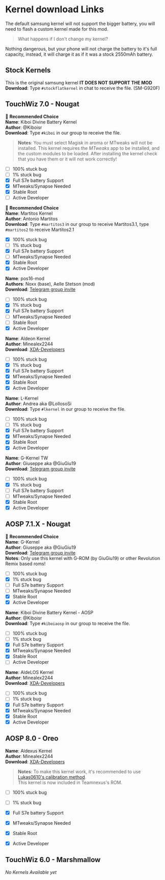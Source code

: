 # Kernel download Links
The default samsung kernel will not support the bigger battery, you will need to flash a custom kernel made for this mod. <br/>
> What happens if I don't change my kernel?

Nothing dangerous, but your phone will not charge the battery to it's full capacity, instead, it will charge it as if it was a stock 2550mAh battery.

## Stock Kernels <br/>
This is the original samsung kernel **IT DOES NOT SUPPORT THE MOD** <br/>
**Download**: Type `#stockflatkernel` in chat to receive the file. (SM-G920F)

## TouchWiz 7.0 - Nougat
🥇 **Recommended Choice** <br/>
**Name**: Kiboi Divine Battery Kernel <br/>
**Author**: @Kiboisr <br/>
**Download**: Type `#kiboi` in our group to receive the file. <br/>
> **Notes**: You must select Magisk in aroma or MTweaks will not be installed.
This kernel requires the *MTweaks* app to be installed, and the custom modules to be loaded. After installing the kernel check that you have them or it will not work correctly!

- [ ] 100% stuck bug
- [ ] 1% stuck bug
- [X] Full S7e battery Support
- [X] MTweaks/Synapse Needed
- [X] Stable Root
- [ ] Active Developer

🥈 **Recommended Choice** <br/>
**Name**: Martitos Kernel <br/>
**Author**: Antonio Martitos <br/>
**Download**: Type `#martitos3` in our group to receive Martitos3.1, type `#martitos2` to receive Martitos2.1 <br/>

- [X] 100% stuck bug
- [ ] 1% stuck bug
- [X] Full S7e battery Support
- [ ] MTweaks/Synapse Needed
- [X] Stable Root
- [X] Active Developer

**Name**: pos16-mod <br/>
**Authors**: Noxx (base), Aelle Stetson (mod) <br/>
**Download**: [Telegram group invite](https://t.me/joinchat/EUKDukM9ovclLUMEb9HcYw) <br/>

- [ ] 100% stuck bug
- [X] 1% stuck bug
- [X] Full S7e battery Support
- [ ] MTweaks/Synapse Needed
- [ ] Stable Root
- [X] Active Developer

**Name**: Aldeon Kernel <br/>
**Author**: Minealex2244 <br/>
**Download**: [XDA-Developers](https://forum.xda-developers.com/galaxy-s6/development/7-0-samsung-galaxy-s6-aldeon-kernel-t3617819) <br/>

- [ ] 100% stuck bug
- [X] 1% stuck bug
- [X] Full S7e battery Support
- [X] MTweaks/Synapse Needed
- [X] Stable Root
- [X] Active Developer

**Name**: L-Kernel <br/>
**Author**: Andrea aka @LollosoSi <br/>
**Download**: Type `#lkernel` in our group to receive the file. <br/>

- [ ] 100% stuck bug
- [ ] 1% stuck bug
- [X] Full S7e battery Support
- [X] MTweaks/Synapse Needed
- [X] Stable Root
- [X] Active Developer

**Name**: G-Kernel TW <br/>
**Author**: Giuseppe aka @GiuGiu19 <br/>
**Download**: [Telegram group invite](https://t.me/Gkernel) </br>
- [ ] 100% stuck bug
- [X] 1% stuck bug
- [ ] Full S7e battery Support
- [ ] MTweaks/Synapse Needed
- [X] Stable Root
- [X] Active Developer

## AOSP 7.1.X - Nougat

🥉 **Recommended Choice** <br/>
**Name**: G-Kernel <br/>
**Author**: Giuseppe aka @GiuGiu19 <br/>
**Download**: [Telegram group invite](https://t.me/Gkernel) </br>
**Notes**: Only use this kernel with G-ROM (by GiuGiu19) or other Revolution Remix based roms! <br/>

- [ ] 100% stuck bug
- [X] 1% stuck bug
- [ ] Full S7e battery Support
- [ ] MTweaks/Synapse Needed
- [X] Stable Root
- [X] Active Developer

**Name**: Kiboi Divine Battery Kernel - AOSP <br/>
**Author**: @Kiboisr <br/>
**Download**: Type `#kiboiaosp` in our group to receive the file. <br/>

- [ ] 100% stuck bug
- [ ] 1% stuck bug
- [X] Full S7e battery Support
- [X] MTweaks/Synapse Needed
- [X] Stable Root
- [ ] Active Developer

**Name**: AldeLOS Kernel <br/>
**Author**: Minealex2244 <br/>
**Download**: [XDA-Developers](https://forum.xda-developers.com/galaxy-s6/development/7-0-samsung-galaxy-s6-aldeon-kernel-t3617819) <br/>

- [ ] 100% stuck bug
- [ ] 1% stuck bug
- [X] Full S7e battery Support
- [X] MTweaks/Synapse Needed
- [X] Stable Root
- [X] Active Developer

## AOSP 8.0 - Oreo
**Name**: Aldexus Kernel <br/>
**Author**: Minealex2244 <br/>
**Download**: [XDA-Developers](https://forum.xda-developers.com/galaxy-s6/development/7-0-samsung-galaxy-s6-aldeon-kernel-t3617819) <br/>
> **Notes**: To make this kernel work, it's recommended to use [Lukas0610's calibration method](https://duckyb.github.io/BatteryMod/statsreset.html). <br/>
This kernel is now included in Teamnexus's ROM.

- [ ] 100% stuck bug
- [ ] 1% stuck bug
- [X] Full S7e battery Support
- [X] MTweaks/Synapse Needed
- [X] Stable Root
- [X] Active Developer


## TouchWiz 6.0 - Marshmallow
_No Kernels Available yet_
